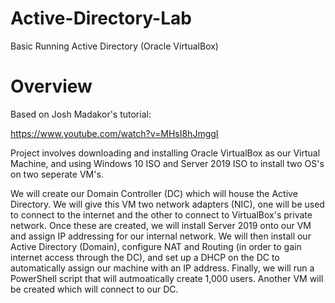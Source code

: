 # Active-Directory-Lab
Basic Running Active Directory (Oracle VirtualBox)

# Overview
Based on Josh Madakor's tutorial: 

https://www.youtube.com/watch?v=MHsI8hJmggI

Project involves downloading and installing Oracle VirtualBox as our Virtual Machine, and using Windows 10 ISO and Server 2019 ISO to install two OS's on two seperate VM's. 

We will create our Domain Controller (DC) which will house the Active Directory. We will give this VM two network adapters (NIC), one will be used to connect to the internet and the other to connect to VirtualBox's private network. Once these are created, we will install Server 2019 onto our VM and assign IP addressing for our internal network. We will then install our Active Directory (Domain), configure NAT and Routing (in order to gain internet access through the DC), and set up a DHCP on the DC to automatically assign our machine with an IP address. Finally, we will run a PowerShell script that will autmoatically create 1,000 users. Another VM will be created which will connect to our DC.
